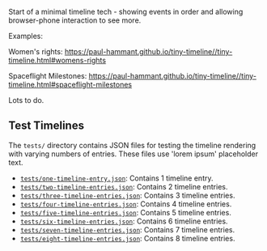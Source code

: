 Start of a minimal timeline tech - showing 
events in order and allowing browser-phone 
interaction to see more.

Examples:

Women's rights: https://paul-hammant.github.io/tiny-timeline//tiny-timeline.html#womens-rights

Spaceflight Milestones: https://paul-hammant.github.io/tiny-timeline//tiny-timeline.html#spaceflight-milestones

Lots to do.  

## Test Timelines

The `tests/` directory contains JSON files for testing the timeline rendering with varying numbers of entries. These files use 'lorem ipsum' placeholder text.

- [`tests/one-timeline-entry.json`](https://paul-hammant.github.io/tiny-timeline/tiny-timeline.html#tests/one-timeline-entry): Contains 1 timeline entry.
- [`tests/two-timeline-entries.json`](https://paul-hammant.github.io/tiny-timeline/tiny-timeline.html#tests/two-timeline-entry): Contains 2 timeline entries.
- [`tests/three-timeline-entries.json`](https://paul-hammant.github.io/tiny-timeline/tiny-timeline.html#tests/three-timeline-entry): Contains 3 timeline entries.
- [`tests/four-timeline-entries.json`](https://paul-hammant.github.io/tiny-timeline/tiny-timeline.html#tests/four-timeline-entry): Contains 4 timeline entries.
- [`tests/five-timeline-entries.json`](https://paul-hammant.github.io/tiny-timeline/tiny-timeline.html#tests/five-timeline-entry): Contains 5 timeline entries.
- [`tests/six-timeline-entries.json`](https://paul-hammant.github.io/tiny-timeline/tiny-timeline.html#tests/six-timeline-entry): Contains 6 timeline entries.
- [`tests/seven-timeline-entries.json`](https://paul-hammant.github.io/tiny-timeline/tiny-timeline.html#tests/seven-timeline-entry): Contains 7 timeline entries.
- [`tests/eight-timeline-entries.json`](https://paul-hammant.github.io/tiny-timeline/tiny-timeline.html#tests/eight-timeline-entry): Contains 8 timeline entries.
